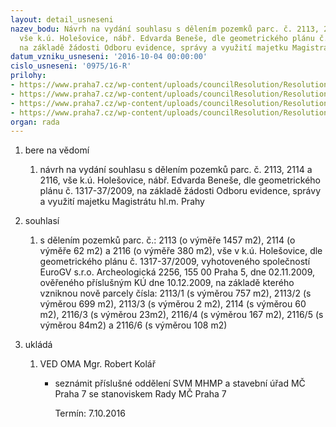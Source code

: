 ```yaml
---
layout: detail_usneseni
nazev_bodu: Návrh na vydání souhlasu s dělením pozemků parc. č. 2113, 2114 a 2116,
  vše k.ú. Holešovice, nábř. Edvarda Beneše, dle geometrického plánu č. 1317-37/2009,
  na základě žádosti Odboru evidence, správy a využití majetku Magistrátu hl.m. Prahy
datum_vzniku_usneseni: '2016-10-04 00:00:00'
cislo_usneseni: '0975/16-R'
prilohy:
- https://www.praha7.cz/wp-content/uploads/councilResolution/Resolutions/28220/export/DZ_deleni_EdvBenes~113479.doc
- https://www.praha7.cz/wp-content/uploads/councilResolution/Resolutions/28220/export/02_nabrEdvBenest~113478.pdf
- https://www.praha7.cz/wp-content/uploads/councilResolution/Resolutions/28220/export/03_nabrEdvBenest~113477.pdf
- https://www.praha7.cz/wp-content/uploads/councilResolution/Resolutions/28220/export/export~297709.pdf
organ: rada
---
```

<ol id="urzList" class="urzList_view"><li id="" class="urzClass1"><span name="1">bere na vědomí</span><ol class="urzOlClass"><li style="text-align: left;" id="" class="urzClass2"><span><p>návrh na vydání souhlasu s dělením pozemků parc. č. 2113, 2114 a 2116, vše k.ú. Holešovice, nábř. Edvarda Beneše, dle geometrického plánu č. 1317-37/2009, na základě žádosti Odboru evidence, správy a využití majetku Magistrátu hl.m. Prahy</p></span></li></ol></li><li id="" class="urzClass1"><span name="26">souhlasí</span><ol class="urzOlClass"><li style="text-align: left;" id="" class="urzClass2"><span><p>s dělením pozemků parc. č.: 2113 (o výměře 1457 m2), 2114 (o výměře 62 m2) a 2116 (o výměře 380 m2), vše v k.ú. Holešovice, dle geometrického plánu č. 1317-37/2009, vyhotoveného společností EuroGV s.r.o. Archeologická 2256, 155 00 Praha 5, dne 02.11.2009, ověřeného příslušným KÚ dne 10.12.2009, na základě kterého vzniknou nově parcely čísla: 2113/1 (s výměrou 757 m2), 2113/2 (s výměrou 699 m2), 2113/3 (s výměrou 2 m2), 2114 (s výměrou 60 m2), 2116/3 (s výměrou 23m2), 2116/4 (s výměrou 167 m2), 2116/5 (s výměrou 84m2) a 2116/6 (s výměrou 108 m2) <br></p></span></li></ol></li><li class="urzClass1" id="urzUkoly"><span name="1">ukládá</span><ol class="urzOlClass"><li class="urzClass2"><span><p>VED OMA Mgr. Robert Kolář</p></span><ul class="urzUlClass"><li class="urzClass3"><span><p>seznámit příslušné oddělení SVM MHMP a stavební úřad MČ Praha 7 se stanoviskem Rady MČ Praha 7</p></span><span class="urzUkolTermin">  Termín:&nbsp;7.10.2016</span></li></ul></li></ol></li></ol>